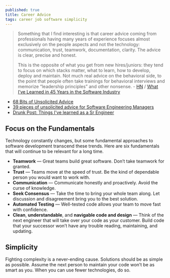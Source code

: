 ```yaml
---
published: true
title: Career Advice
tags: career job software simplicity
---
```

> Something that I find interesting is that career advice coming from professionals having many years of experience focuses almost exclusively on the people aspects and not the technology: communication, trust, teamwork, documentation, clarity. The advice is clear, precise and honest.
>
> This is the opposite of what you get from new hires/juniors: they tend to focus on which stacks matter, what to learn, how to develop, deploy and maintain. Not much real advice on the behavioral side, to the point that people often take trainings for behavioral interviews and memorize “leadership principles” and other nonsense. - [HN](https://news.ycombinator.com/item?id=25658216) / [What I’ve Learned in 45 Years in the Software Industry](https://www.bti360.com/what-ive-learned-in-45-years-in-the-software-industry/)

- [68 Bits of Unsolicited Advice](https://kk.org/thetechnium/68-bits-of-unsolicited-advice/)
- [39 pieces of unsolicited advice for Software Engineering Managers](https://camunda.com/blog/2020/08/39-pieces-of-unsolicited-advice-for-software-engineering-managers/)
- [Drunk Post: Things I've learned as a Sr Engineer](https://old.reddit.com/r/ExperiencedDevs/comments/nmodyl/drunk_post_things_ive_learned_as_a_sr_engineer/)

## Focus on the Fundamentals

Technology constantly changes, but some fundamental approaches to software development transcend these trends. Here are six fundamentals that will continue to be relevant for a long time.

- **Teamwork** — Great teams build great software. Don’t take teamwork for granted.
- **Trust** — Teams move at the speed of trust. Be the kind of dependable person you would want to work with.
- **Communication** — Communicate honestly and proactively. Avoid the curse of knowledge.
- **Seek Consensus** — Take the time to bring your whole team along. Let discussion and disagreement bring you to the best solution.
- **Automated Testing** —  Well-tested code allows your team to move fast with confidence.
- **Clean**, **understandable**, and **navigable code and design** — Think of the next engineer that will take over your code as your customer.  Build code that your successor won’t have any trouble reading, maintaining, and updating.

## Simplicity

Fighting complexity is a never-ending cause. Solutions should be as simple as possible. Assume the next person to maintain your code won’t be as smart as you. When you can use fewer technologies, do so.
